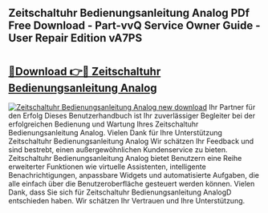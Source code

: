 ## Zeitschaltuhr Bedienungsanleitung Analog PDf Free Download - Part-vvQ Service Owner Guide - User Repair Edition vA7PS

# <h2><a href="http://df0hmf.blite.top/?on=Zeitschaltuhr+Bedienungsanleitung+Analog">🔗Download 👉🔴 Zeitschaltuhr Bedienungsanleitung Analog</a></h2>

[![Zeitschaltuhr Bedienungsanleitung Analog new download](https://i.imgur.com/lujVjoI.png)](http://df0hmf.blite.top/?on=Zeitschaltuhr+Bedienungsanleitung+Analog)
Ihr Partner für den Erfolg Dieses Benutzerhandbuch ist Ihr zuverlässiger Begleiter bei der erfolgreichen Bedienung und Wartung Ihres Zeitschaltuhr Bedienungsanleitung Analog. Vielen Dank für Ihre Unterstützung Zeitschaltuhr Bedienungsanleitung Analog Wir schätzen Ihr Feedback und sind bestrebt, einen außergewöhnlichen Kundenservice zu bieten. Zeitschaltuhr Bedienungsanleitung Analog bietet Benutzern eine Reihe erweiterter Funktionen wie virtuelle Assistenten, intelligente Benachrichtigungen, anpassbare Widgets und automatisierte Aufgaben, die alle einfach über die Benutzeroberfläche gesteuert werden können. Vielen Dank, dass Sie sich für Zeitschaltuhr Bedienungsanleitung AnalogD entschieden haben. Wir schätzen Ihr Vertrauen und Ihre Unterstützung.

